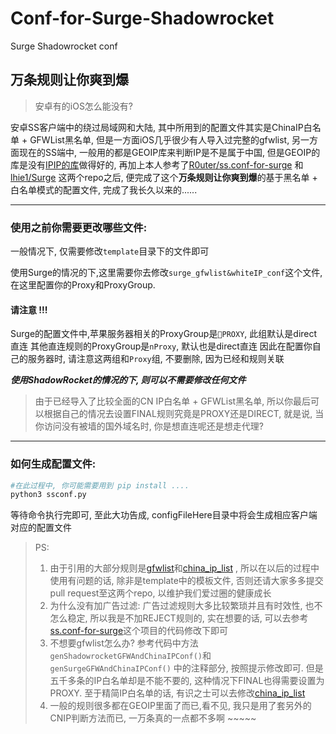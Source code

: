 # Conf-for-Surge-Shadowrocket
Surge Shadowrocket conf

## **万条规则让你爽到爆**

> 安卓有的iOS怎么能没有? 

安卓SS客户端中的绕过局域网和大陆, 其中所用到的配置文件其实是ChinaIP白名单 + GFWList黑名单, 但是一方面iOS几乎很少有人导入过完整的gfwlist, 另一方面现在的SS端中, 一般用的都是GEOIP库来判断IP是不是属于中国, 但是GEOIP的库是没有[IPIP的库](https://github.com/17mon/china_ip_list)做得好的, 再加上本人参考了[R0uter/ss.conf-for-surge](https://github.com/R0uter/ss.conf-for-surge) 和 [lhie1/Surge](https://github.com/lhie1/Surge) 这两个repo之后, 便完成了这个**万条规则让你爽到爆**的基于黑名单 + 白名单模式的配置文件, 完成了我长久以来的......



------



### 使用之前你需要更改哪些文件:


一般情况下, 仅需要修改`template`目录下的文件即可

使用Surge的情况的下,这里需要你去修改` surge_gfwlist&whiteIP_conf `这个文件, 在这里配置你的Proxy和ProxyGroup.

#### 请注意 !!! 

Surge的配置文件中,苹果服务器相关的ProxyGroup是`🍎PROXY`, 此组默认是direct直连
其他直连规则的ProxyGroup是`nProxy`, 默认也是direct直连
因此在配置你自己的服务器时, 请注意这两组和`Proxy`组, 不要删除, 因为已经和规则关联



***使用ShadowRocket的情况的下, 则可以不需要修改任何文件***

> 由于已经导入了比较全面的CN IP白名单 + GFWList黑名单, 所以你最后可以根据自己的情况去设置FINAL规则究竟是PROXY还是DIRECT, 就是说, 当你访问没有被墙的国外域名时, 你是想直连呢还是想走代理?


------



### 如何生成配置文件:

```python
#在此过程中, 你可能需要用到 pip install ....
python3 ssconf.py
```

等待命令执行完即可, 至此大功告成, configFileHere目录中将会生成相应客户端对应的配置文件



> PS: 
>
> 1. 由于引用的大部分规则是[gfwlist](https://github.com/gfwlist/gfwlist)和[china_ip_list](https://github.com/17mon/china_ip_list) , 所以在以后的过程中使用有问题的话, 除非是template中的模板文件, 否则还请大家多多提交pull request至这两个repo, 以维护我们爱过圈的健康成长
> 2. 为什么没有加广告过滤: 广告过滤规则大多比较繁琐并且有时效性, 也不怎么稳定, 所以我是不加REJECT规则的, 实在想要的话, 可以去参考[ss.conf-for-surge](https://github.com/R0uter/ss.conf-for-surge)这个项目的代码修改下即可
> 3. 不想要gfwlist怎么办?  参考代码中方法`genShadowrocketGFWAndChinaIPConf()`和`genSurgeGFWAndChinaIPConf()` 中的注释部分, 按照提示修改即可. 但是五千多条的IP白名单却是不能不要的, 这种情况下FINAL也得需要设置为PROXY. 至于精简IP白名单的话, 有识之士可以去修改[china_ip_list](https://github.com/17mon/china_ip_list) 
> 4. 一般的规则很多都在GEOIP里面了而已,看不见, 我只是用了套另外的CNIP判断方法而已, 一万条真的一点都不多啊 ~~~~~




